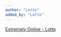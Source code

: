 ```yaml
---
author: "Lotte"
added_by: "Lotte"
---
```


[Extremely Online - Lotte](https://lottemarie.github.io/collector/)